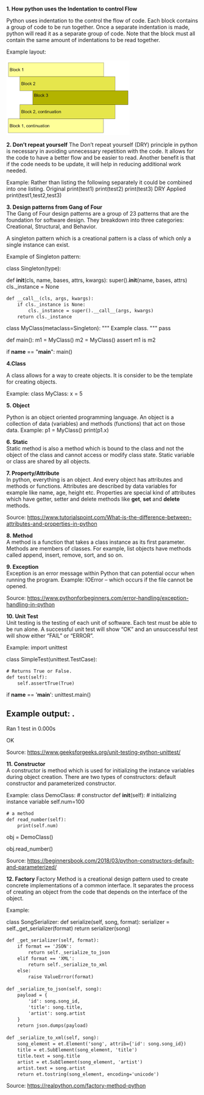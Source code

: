 **1.	How python uses the Indentation to control Flow**
<br>

Python uses indentation to the control the flow of code. Each block contains a group of code to be run together. Once a 
separate indentation is made, python will read it as a separate group of code. 
Note that the block must all contain the same amount of indentations to be read together.
<br>

Example layout:

![Blocks](/images/blocks.png)

**2.	Don’t repeat yourself**
The Don’t repeat yourself (DRY) principle in python is necessary in avoiding unnecessary repetition with the code. 
It allows for the code to have a better flow and be easier to read. Another benefit is that if the code needs to be update, 
it will help in reducing additional work needed. 

Example: 
Rather than listing the following separately it could be combined into one listing. 
Original
print(test1)
print(test2)
print(test3)
	DRY Applied
	print(test1,test2,test3)
	

**3.	Design patterns from Gang of Four**
<br>
The Gang of Four design patterns are a group of 23 patterns that are the foundation for software design. 
They breakdown into three categories: Creational, Structural, and Behavior.


A singleton pattern which is a creational pattern is a class of which only a single instance can exist. 

Example of Singleton pattern: 

class Singleton(type):
 
 def __init__(cls, name, bases, attrs, kwargs):
        super().__init__(name, bases, attrs)
        cls._instance = None

    def __call__(cls, args, kwargs):
        if cls._instance is None:
            cls._instance = super().__call__(args, kwargs)
        return cls._instance

class MyClass(metaclass=Singleton):
    """
    Example class.
    """
    pass

def main():
    m1 = MyClass()
    m2 = MyClass()
    assert m1 is m2

if __name__ == "__main__":
    main()
    
 **4.Class**
<br>

A class allows for a way to create objects. It is consider to be the template for creating objects.

Example:
class MyClass:
  x = 5
  
  **5.	Object**
<br>

Python is an object oriented programming language. An object is a collection of data (variables) and methods (functions) 
that act on those data. 
Example: 
p1 = MyClass()
print(p1.x)

**6.	Static**
<br>
Static method is also a method which is bound to the class and not the object of the class and cannot access or modify class state.
Static variable or class are shared by all objects.
<br>

**7.	Property/Attribute**
<br>
In python, everything is an object. And every object has attributes and methods or functions. Attributes are described 
by data variables for example like name, age, height etc.
Properties are special kind of attributes which have getter, setter and delete methods like __get__, __set__ and __delete__ methods.

Source: https://www.tutorialspoint.com/What-is-the-difference-between-attributes-and-properties-in-python

**8.	Method**
<br>
A method is a function that takes a class instance as its first parameter. Methods are members of classes.
For example, list objects have methods called append, insert, remove, sort, and so on.

**9.	Exception**
<br>
Exception is an error message within Python that can potential occur when running the program. 
Example:
IOError – which occurs if the file cannot be opened.

Source: https://www.pythonforbeginners.com/error-handling/exception-handling-in-python

**10.	Unit Test**
<br>
Unit testing is the testing of each unit of software. Each test must be able to be run alone. 
A successful unit test will show “OK” and an unsuccessful test will show either “FAIL” or “ERROR”.

Example: 
import unittest 
  
class SimpleTest(unittest.TestCase): 
  
    # Returns True or False.  
    def test(self):         
        self.assertTrue(True) 
  
if __name__ == '__main__': 
    unittest.main()



Example output:
.
----------------------------------------------------------------------
Ran 1 test in 0.000s

OK

Source: https://www.geeksforgeeks.org/unit-testing-python-unittest/

**11.	Constructor**
<br>
A constructor is method which is used for initializing the instance variables during object creation. 
There are two types of constructors: default constructor and parameterized constructor.

Example:
class DemoClass:
    # constructor
    def __init__(self):
        # initializing instance variable
        self.num=100

    # a method
    def read_number(self):
        print(self.num)

obj = DemoClass()

obj.read_number()

Source: https://beginnersbook.com/2018/03/python-constructors-default-and-parameterized/

**12. Factory**
Factory Method is a creational design pattern used to create concrete implementations of a common interface.
It separates the process of creating an object from the code that depends on the interface of the object.

Example: 

class SongSerializer:
    def serialize(self, song, format):
        serializer = self._get_serializer(format)
        return serializer(song)

    def _get_serializer(self, format):
        if format == 'JSON':
            return self._serialize_to_json
        elif format == 'XML':
            return self._serialize_to_xml
        else:
            raise ValueError(format)

    def _serialize_to_json(self, song):
        payload = {
            'id': song.song_id,
            'title': song.title,
            'artist': song.artist
        }
        return json.dumps(payload)

    def _serialize_to_xml(self, song):
        song_element = et.Element('song', attrib={'id': song.song_id})
        title = et.SubElement(song_element, 'title')
        title.text = song.title
        artist = et.SubElement(song_element, 'artist')
        artist.text = song.artist
        return et.tostring(song_element, encoding='unicode')

Source: https://realpython.com/factory-method-python
<br>
